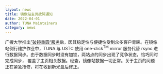 ```yaml
---
layout: news
title: 镜像站主页故障通知
date: 2022-04-01
author: TUNA Maintainers
category: news
---
```

广搜大学推出[”破镜重圆“服务](/news/april-fools-day-cd-delivery/)后，因其稳定性与便捷性受到众多客户青睐。在镜像站例行维护作业中，TUNA 与 USTC 使用
one-click<sup>TM</sup> mirror 服务代替 rsync 进行数据同步。由于数据同步时没有加锁，两站点的同步出现了竞争状态，恰巧同时完成同步，
覆盖了主页相关数据。经查，镜像站数据一切正常。关于主页的问题正在紧急抢修，将在收到新光盘后修正。

